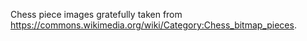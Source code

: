 Chess piece images gratefully taken from https://commons.wikimedia.org/wiki/Category:Chess_bitmap_pieces.
